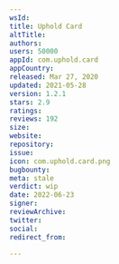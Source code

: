 ```yaml
---
wsId: 
title: Uphold Card
altTitle: 
authors: 
users: 50000
appId: com.uphold.card
appCountry: 
released: Mar 27, 2020
updated: 2021-05-28
version: 1.2.1
stars: 2.9
ratings: 
reviews: 192
size: 
website: 
repository: 
issue: 
icon: com.uphold.card.png
bugbounty: 
meta: stale
verdict: wip
date: 2022-06-23
signer: 
reviewArchive: 
twitter: 
social: 
redirect_from: 

---
```


